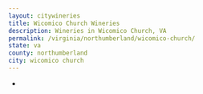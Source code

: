 ```yaml
---
layout: citywineries
title: Wicomico Church Wineries
description: Wineries in Wicomico Church, VA
permalink: /virginia/northumberland/wicomico-church/
state: va
county: northumberland
city: wicomico church
---
```

-
